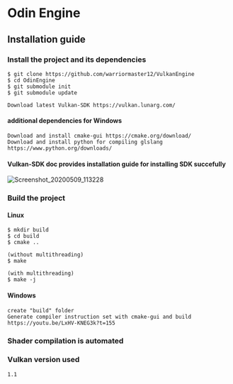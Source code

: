 # Odin Engine
## Installation guide 

### Install the project and its dependencies
```
$ git clone https://github.com/warriormaster12/VulkanEngine
$ cd OdinEngine
$ git submodule init
$ git submodule update
```
```
Download latest Vulkan-SDK https://vulkan.lunarg.com/
```


#### additional dependencies for Windows
```
Download and install cmake-gui https://cmake.org/download/
Download and install python for compiling glslang https://www.python.org/downloads/
```

####  Vulkan-SDK doc provides installation guide for installing SDK succefully
![Screenshot_20200509_113228](https://user-images.githubusercontent.com/33091666/81468532-cd3d2c80-91e8-11ea-94d6-cf9ce4713e68.png)
### Build the project
#### Linux
```
$ mkdir build
$ cd build
$ cmake ..

(without multithreading)
$ make

(with multithreading)
$ make -j 
```
#### Windows 
```
create "build" folder
Generate compiler instruction set with cmake-gui and build https://youtu.be/LxHV-KNEG3k?t=155
```
### Shader compilation is automated

### Vulkan version used 
```
1.1
```

